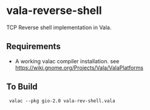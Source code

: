 # vala-reverse-shell
TCP Reverse shell implementation in Vala.

## Requirements
  - A working valac compiler installation. see https://wiki.gnome.org/Projects/Vala/ValaPlatforms


## To Build
`` valac --pkg gio-2.0 vala-rev-shell.vala``
